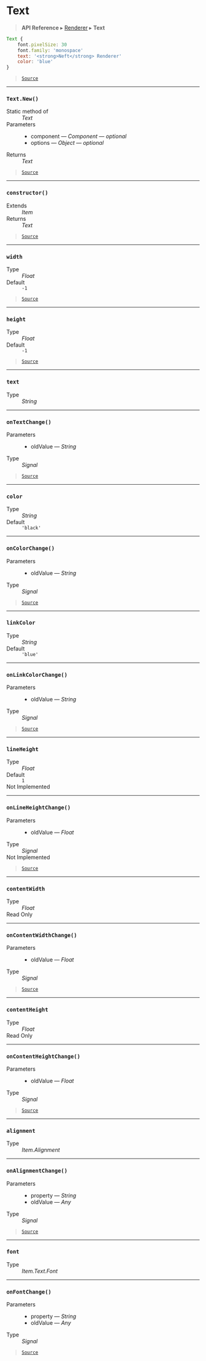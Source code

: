 # Text

> **API Reference** ▸ [Renderer](/api/renderer.md) ▸ **Text**

<!-- toc -->
```javascript
Text {
    font.pixelSize: 30
    font.family: 'monospace'
    text: '<strong>Neft</strong> Renderer'
    color: 'blue'
}
```


> [`Source`](https://github.com/Neft-io/neft/blob/f9c128ccb37aa79380c961e878cd76ec9e79c99e/src/renderer/types/basics/text.litcoffee)


* * * 

### `Text.New()`

<dl><dt>Static method of</dt><dd><i>Text</i></dd><dt>Parameters</dt><dd><ul><li>component — <i>Component</i> — <i>optional</i></li><li>options — <i>Object</i> — <i>optional</i></li></ul></dd><dt>Returns</dt><dd><i>Text</i></dd></dl>


> [`Source`](https://github.com/Neft-io/neft/blob/f9c128ccb37aa79380c961e878cd76ec9e79c99e/src/renderer/types/basics/text.litcoffee#text-textnewcomponent-component-object-options)


* * * 

### `constructor()`

<dl><dt>Extends</dt><dd><i>Item</i></dd><dt>Returns</dt><dd><i>Text</i></dd></dl>


> [`Source`](https://github.com/Neft-io/neft/blob/f9c128ccb37aa79380c961e878cd76ec9e79c99e/src/renderer/types/basics/text.litcoffee#text-textconstructor--item)


* * * 

### `width`

<dl><dt>Type</dt><dd><i>Float</i></dd><dt>Default</dt><dd><code>-1</code></dd></dl>


> [`Source`](https://github.com/Neft-io/neft/blob/f9c128ccb37aa79380c961e878cd76ec9e79c99e/src/renderer/types/basics/text.litcoffee#float-textwidth--1)


* * * 

### `height`

<dl><dt>Type</dt><dd><i>Float</i></dd><dt>Default</dt><dd><code>-1</code></dd></dl>


> [`Source`](https://github.com/Neft-io/neft/blob/f9c128ccb37aa79380c961e878cd76ec9e79c99e/src/renderer/types/basics/text.litcoffee#float-textheight--1)


* * * 

### `text`

<dl><dt>Type</dt><dd><i>String</i></dd></dl>


* * * 

### `onTextChange()`

<dl><dt>Parameters</dt><dd><ul><li>oldValue — <i>String</i></li></ul></dd><dt>Type</dt><dd><i>Signal</i></dd></dl>


> [`Source`](https://github.com/Neft-io/neft/blob/f9c128ccb37aa79380c961e878cd76ec9e79c99e/src/renderer/types/basics/text.litcoffee#signal-textontextchangestring-oldvalue)


* * * 

### `color`

<dl><dt>Type</dt><dd><i>String</i></dd><dt>Default</dt><dd><code>&#39;black&#39;</code></dd></dl>


* * * 

### `onColorChange()`

<dl><dt>Parameters</dt><dd><ul><li>oldValue — <i>String</i></li></ul></dd><dt>Type</dt><dd><i>Signal</i></dd></dl>


> [`Source`](https://github.com/Neft-io/neft/blob/f9c128ccb37aa79380c961e878cd76ec9e79c99e/src/renderer/types/basics/text.litcoffee#signal-textoncolorchangestring-oldvalue)


* * * 

### `linkColor`

<dl><dt>Type</dt><dd><i>String</i></dd><dt>Default</dt><dd><code>&#39;blue&#39;</code></dd></dl>


* * * 

### `onLinkColorChange()`

<dl><dt>Parameters</dt><dd><ul><li>oldValue — <i>String</i></li></ul></dd><dt>Type</dt><dd><i>Signal</i></dd></dl>


> [`Source`](https://github.com/Neft-io/neft/blob/f9c128ccb37aa79380c961e878cd76ec9e79c99e/src/renderer/types/basics/text.litcoffee#signal-textonlinkcolorchangestring-oldvalue)


* * * 

### `lineHeight`

<dl><dt>Type</dt><dd><i>Float</i></dd><dt>Default</dt><dd><code>1</code></dd><dt>Not Implemented</dt></dl>


* * * 

### `onLineHeightChange()`

<dl><dt>Parameters</dt><dd><ul><li>oldValue — <i>Float</i></li></ul></dd><dt>Type</dt><dd><i>Signal</i></dd><dt>Not Implemented</dt></dl>


> [`Source`](https://github.com/Neft-io/neft/blob/f9c128ccb37aa79380c961e878cd76ec9e79c99e/src/renderer/types/basics/text.litcoffee#hidden-signal-textonlineheightchangefloat-oldvalue)


* * * 

### `contentWidth`

<dl><dt>Type</dt><dd><i>Float</i></dd><dt>Read Only</dt></dl>


* * * 

### `onContentWidthChange()`

<dl><dt>Parameters</dt><dd><ul><li>oldValue — <i>Float</i></li></ul></dd><dt>Type</dt><dd><i>Signal</i></dd></dl>


> [`Source`](https://github.com/Neft-io/neft/blob/f9c128ccb37aa79380c961e878cd76ec9e79c99e/src/renderer/types/basics/text.litcoffee#signal-textoncontentwidthchangefloat-oldvalue)


* * * 

### `contentHeight`

<dl><dt>Type</dt><dd><i>Float</i></dd><dt>Read Only</dt></dl>


* * * 

### `onContentHeightChange()`

<dl><dt>Parameters</dt><dd><ul><li>oldValue — <i>Float</i></li></ul></dd><dt>Type</dt><dd><i>Signal</i></dd></dl>


> [`Source`](https://github.com/Neft-io/neft/blob/f9c128ccb37aa79380c961e878cd76ec9e79c99e/src/renderer/types/basics/text.litcoffee#signal-textoncontentheightchangefloat-oldvalue)


* * * 

### `alignment`

<dl><dt>Type</dt><dd><i>Item.Alignment</i></dd></dl>


* * * 

### `onAlignmentChange()`

<dl><dt>Parameters</dt><dd><ul><li>property — <i>String</i></li><li>oldValue — <i>Any</i></li></ul></dd><dt>Type</dt><dd><i>Signal</i></dd></dl>


> [`Source`](https://github.com/Neft-io/neft/blob/f9c128ccb37aa79380c961e878cd76ec9e79c99e/src/renderer/types/basics/text.litcoffee#signal-textonalignmentchangestring-property-any-oldvalue)


* * * 

### `font`

<dl><dt>Type</dt><dd><i>Item.Text.Font</i></dd></dl>


* * * 

### `onFontChange()`

<dl><dt>Parameters</dt><dd><ul><li>property — <i>String</i></li><li>oldValue — <i>Any</i></li></ul></dd><dt>Type</dt><dd><i>Signal</i></dd></dl>


> [`Source`](https://github.com/Neft-io/neft/blob/f9c128ccb37aa79380c961e878cd76ec9e79c99e/src/renderer/types/basics/text.litcoffee#signal-textonfontchangestring-property-any-oldvalue)

